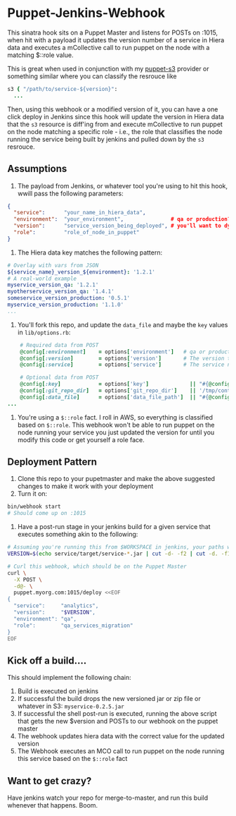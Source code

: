 # Puppet-Jenkins-Webhook
This sinatra hook sits on a Puppet Master and listens for POSTs on :1015, when hit with a payload it updates the version number of a service in Hiera data and executes a mCollective call to run puppet on the node with a matching $::role value. 

This is great when used in conjunction with my [puppet-s3](https://github.com/malnick/puppet-s3) provider or something similar where you can classify the resrouce like 

```ruby
s3 { "/path/to/service-${version}":
  ...
```

Then, using this webhook or a modified version of it, you can have a one click deploy in Jenkins since this hook will update the version in Hiera data that the ```s3``` resource is diff'ing from and execute mCollective to run puppet on the node matching a specific role - i.e., the role that classifies the node running the service being built by jenkins and pulled down by the ```s3``` resrouce. 

## Assumptions
1. The payload from Jenkins, or whatever tool you're using to hit this hook, wwill pass the following parameters:

  ```json
  {
    "service":      "your_name_in_hiera_data",
    "environment":  "your_environment",               # qa or production?
    "version":      "service_version_being_deployed", # you'll want to dynamicaly generate this in jenkis
    "role":         "role_of_node_in_puppet"
  }
  ```

1. The Hiera data key matches the following pattern:

  ```yaml
  # Overlay with vars from JSON
  ${service_name}_version_${environment}: '1.2.1'
  # A real-world example
  myservice_version_qa: '1.2.1'
  myotherservice_version_qa: '1.4.1'
  someservice_version_production: '0.5.1'
  myservice_version_production: '1.1.0'
  ...
  ```

1. You'll fork this repo, and update the ```data_file``` and maybe the ```key``` values in ```lib/options.rb```:

  ```ruby
      # Required data from POST
      @config[:environment]    = options['environment']   # qa or production etc
      @config[:version]        = options['version']       # The version to write to the data file
      @config[:service]        = options['service']       # The service name

      # Optional data from POST
      @config[:key]            = options['key']             || "#{@config[:service]}_version_#{@config[:environment]}"
      @config[:git_repo_dir]   = options['git_repo_dir']    || '/tmp/control'
      @config[:data_file]      = options['data_file_path']  || "#{@config[:git_repo_dir]}/global.yaml"
  ...
  ```

1. You're using a ```$::role``` fact. I roll in AWS, so everything is classified based on ```$::role```. This webhook won't be able to run puppet on the node running your service you just updated the version for until you modify this code or get yourself a role face.
 
## Deployment Pattern
1. Clone this repo to your pupetmaster and make the above suggested changes to make it work with your deployment
1. Turn it on:

  ```bash
  bin/webhook start
  # Should come up on :1015
  ```

1. Have a post-run stage in your jenkins build for a given service that executes something akin to the following:

  ```sh
  # Assuming you're running this from $WORKSPACE in jenkins, your paths will vary as well as your method of obtaining the version off the build.
  VERSION=$(echo service/target/service-*.jar | cut -d- -f2 | cut -d. -f1,2,3)

  # Curl this webhook, which should be on the Puppet Master
  curl \
    -X POST \
    -d@- \
    puppet.myorg.com:1015/deploy <<EOF
  {
    "service":     "analytics",
    "version":     "$VERSION",
    "environment": "qa",
    "role":        "qa_services_migration"
  }
  EOF
  ```

## Kick off a build....
This should implement the following chain:

1. Build is executed on jenkins
1. If successful the build drops the new versioned jar or zip file or whatever in S3: ```myservice-0.2.5.jar```
1. If successful the shell post-run is executed, running the above script that gets the new $version and POSTs to our webhook on the puppet master
1. The webhook updates hiera data with the correct value for the updated version
1. The Webhook executes an MCO call to run puppet on the node running this service based on the ```$::role``` fact

## Want to get crazy?
Have jenkins watch your repo for merge-to-master, and run this build whenever that happens. Boom. 
